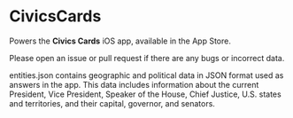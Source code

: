 # CivicsCards

Powers the **Civics Cards** iOS app, available in the App Store.

Please open an issue or pull request if there are any bugs or incorrect data.

entities.json contains geographic and political data in JSON format used as answers in the app. This data includes information about the current President, Vice President, Speaker of the House, Chief Justice, U.S. states and territories, and their capital, governor, and senators.
